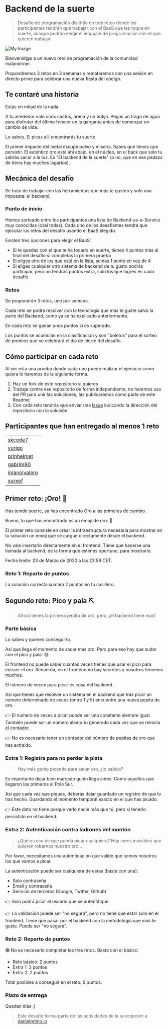# Backend de la suerte

> Desafío de programación dividido en tres retos donde los participantes tendrán que trabajar con el BaaS que les toque en suerte, aunque podrán elegir el lenguaje de programación con el que quieren trabajar. 


![My Image](suerte.jpeg)

Bienvenid@s a un nuevo reto de programación de la comunidad malandriner.

Propondremos 3 retos en 3 semanas y remataremos con una sesión en directo prime para celebrar una nueva fiesta del código.


## Te contaré una historia

Estás en mitad de la nada.

A tu alrededor solo unos cactus, arena y un botijo. Pegas un trago de agua para disfrutar del último frescor en la garganta antes de comenzar un cambio de vida.

Lo sabes. Si picas allí encontrarás tu suerte. 

El primer impacto del metal escupe polvo y miseria. Sabes que tienes que persistir. El auténtico oro está ahí abajo, en el núcleo, en el back que solo tu sabrás sacar a la luz. Es "El backend de la suerte" (o no, que en ese pedazo de tierra hay muchos lagartos).

## Mecánica del desafío

Se trata de trabajar con las herramientas que más te gusten y solo una impuesta: el backend.

### Punto de inicio

Hemos sorteado entre los participantes una lista de Backend-as-a-Service muy conocidas (casi todas). Cada uno de los desafiantes tendrá que ejecutar los retos del desafío usando el BaaS elegido.

Existen tres opciones para elegir el BaaS:
- Si te quedas con el que te ha tocado en suerte, tienes 4 puntos más al final del desafío si completas la primera prueba
- Si eliges otro de los que está en la lista, sumas 1 punto en vez de 4
- Si eliges cualquier otro sistema de backend de tu gusto podrás participar, pero no tendrás puntos extra, solo los que logres en cada desafío.

### Retos

Se propondrán 3 retos, uno por semana.

Cada reto se podrá resolver con la tecnología que más te guste salvo la parte del Backend, como ya se ha explicado anteriormente.

En cada reto se ganan unos puntos si es superado.

Los puntos se acumulan en la clasificación y son "boletos" para el sorteo de premios que se celebrará el día de cierre del desafío.

## Cómo participar en cada reto

Al ser esta una prueba donde cada uno puede realizar el ejercicio como quiera lo haremos de la siguiente forma.

1. Haz un fork de este repositorio si quieres
2. Trabaja contra ese repositorio de forma independiente, no haremos uso del PR para unir las soluciones, las publicaremos como parte de este Readme
3. Con cada reto tendrás que enviar una [Issue](https://github.com/malandrinersdev/backend-de-la-suerte/issues) indicando la dirección del repositorio con la solución

## Participantes que han entregado al menos 1 reto

| |
| --- |
| [skcode7](https://github.com/skcode7) | 
| [yurigo](https://github.com/yurigo) | 
| [prinhelmet](https://github.com/prinhelmet) |
| [gabrim90](https://github.com/gabrim90) |
| [imanolvalero](https://github.com/imanolvalero) |
| [xurxof](https://github.com/xurxof) |


## Primer reto: ¡Oro! 👑

Has tenido suerte, ya has encontrado Oro a las primeras de cambio.

Bueno, lo que has encontrado es un emoji de oro: 👑

El primer reto consiste en crear la infraestructura necesaria para mostrar en tu solución un emoji que se cargue directamente desde el backend.

No vale insertarlo directamente en el frontend. Tiene que hacerse una llamada al backend, de la forma que estimes oportuno, para mostrarlo.

Fecha límite: 23 de Marzo de 2022 a las 23:59 CET.


### Reto 1: Reparto de puntos

La solución correcta sumará 2 puntos en tu casillero.




## Segundo reto: Pico y pala ⛏

> Ahora tienes la primera pepita de oro, pero, ¡el backend tiene mas!


### Parte básica

Lo sabes y quieres conseguirlo.

Así que llega el momento de sacar más oro. Pero para eso hay que sudar con el pico y pala. 😅

El frontend no puede saber cuantas veces tienes que usar el pico para extraer el oro. Recuerda, en el frontend no hay secretos y nosotros tenemos muchos.

El número de veces para picar es cosa del backend.


Así que tienes que resolver un sistema en el backend que tras picar un número determinado de veces (entre 1 y 5) encuentre una nueva pepita de oro.

👉 El número de veces a picar puede ser una constante siempre igual. También puede ser un número aleatorio generado cada vez que se reinicia el contador.

👉 No es necesario tener un contador del número de pepitas de oro que has extraído.



### Extra 1: Registra para no perder la pista

> Hay más gente picando para sacar oro, ¿lo sabías?


Es importante dejar bien marcado quién llega antes. Como aquellos que llegaron los primeros al Polo Sur.

Así que cada vez que piques, deberás dejar guardado un registro de que lo has hecho. Guardando el momento temporal exacto en el que has picado.

👉 Este dato no tiene porque verlo nadie más que tú, pero si tenerlo persistido en el backend.


### Extra 2: Autenticación contra ladrones del montón

> ¿Qué es eso de que pueda picar cualquiera? Hay seres invisibles que quieren robarnos nuestro oro...

Por favor, necesitamos una autenticación que valide que somos nosotros los que vamos a picar.

La autenticación puede ser cualquiera de estas (basta con una):

- Solo contraseña
- Email y contraseña
- Servicio de terceros (Google, Twitter, Github)

👉  Solo podrá picar el usuario que se autentifique.

👉  La validación puede ser "no segura", pero no tiene que estar solo en el frontend. Tiene que pasar por el backend con la metodología que más te guste. Puede ser "no segura".

### Reto 2: Reparto de puntos

🟢 No es necesario completar los tres retos. Basta con el básico. 

- Reto básico: 2 puntos
- Extra 1: 2 puntos
- Extra 2: 2 puntos

Total posibles a conseguir en el reto: 6 puntos.


### Plazo de entrega

Quedan días ;)



> Este desafío forma parte de las actividades de la suscripción a [danielprimo.io](https://danielprimo.io)
